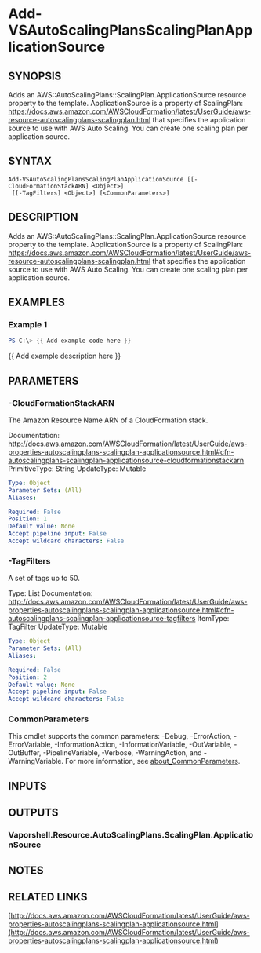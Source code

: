 # Add-VSAutoScalingPlansScalingPlanApplicationSource

## SYNOPSIS
Adds an AWS::AutoScalingPlans::ScalingPlan.ApplicationSource resource property to the template.
ApplicationSource is a property of ScalingPlan: https://docs.aws.amazon.com/AWSCloudFormation/latest/UserGuide/aws-resource-autoscalingplans-scalingplan.html that specifies the application source to use with AWS Auto Scaling.
You can create one scaling plan per application source.

## SYNTAX

```
Add-VSAutoScalingPlansScalingPlanApplicationSource [[-CloudFormationStackARN] <Object>]
 [[-TagFilters] <Object>] [<CommonParameters>]
```

## DESCRIPTION
Adds an AWS::AutoScalingPlans::ScalingPlan.ApplicationSource resource property to the template.
ApplicationSource is a property of ScalingPlan: https://docs.aws.amazon.com/AWSCloudFormation/latest/UserGuide/aws-resource-autoscalingplans-scalingplan.html that specifies the application source to use with AWS Auto Scaling.
You can create one scaling plan per application source.

## EXAMPLES

### Example 1
```powershell
PS C:\> {{ Add example code here }}
```

{{ Add example description here }}

## PARAMETERS

### -CloudFormationStackARN
The Amazon Resource Name ARN of a CloudFormation stack.

Documentation: http://docs.aws.amazon.com/AWSCloudFormation/latest/UserGuide/aws-properties-autoscalingplans-scalingplan-applicationsource.html#cfn-autoscalingplans-scalingplan-applicationsource-cloudformationstackarn
PrimitiveType: String
UpdateType: Mutable

```yaml
Type: Object
Parameter Sets: (All)
Aliases:

Required: False
Position: 1
Default value: None
Accept pipeline input: False
Accept wildcard characters: False
```

### -TagFilters
A set of tags up to 50.

Type: List
Documentation: http://docs.aws.amazon.com/AWSCloudFormation/latest/UserGuide/aws-properties-autoscalingplans-scalingplan-applicationsource.html#cfn-autoscalingplans-scalingplan-applicationsource-tagfilters
ItemType: TagFilter
UpdateType: Mutable

```yaml
Type: Object
Parameter Sets: (All)
Aliases:

Required: False
Position: 2
Default value: None
Accept pipeline input: False
Accept wildcard characters: False
```

### CommonParameters
This cmdlet supports the common parameters: -Debug, -ErrorAction, -ErrorVariable, -InformationAction, -InformationVariable, -OutVariable, -OutBuffer, -PipelineVariable, -Verbose, -WarningAction, and -WarningVariable. For more information, see [about_CommonParameters](http://go.microsoft.com/fwlink/?LinkID=113216).

## INPUTS

## OUTPUTS

### Vaporshell.Resource.AutoScalingPlans.ScalingPlan.ApplicationSource
## NOTES

## RELATED LINKS

[http://docs.aws.amazon.com/AWSCloudFormation/latest/UserGuide/aws-properties-autoscalingplans-scalingplan-applicationsource.html](http://docs.aws.amazon.com/AWSCloudFormation/latest/UserGuide/aws-properties-autoscalingplans-scalingplan-applicationsource.html)

